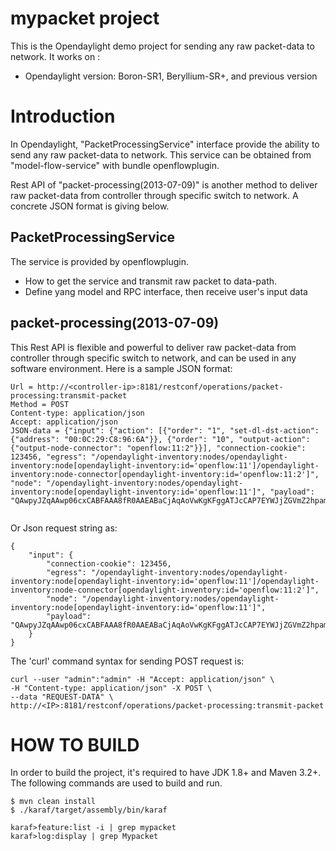 mypacket project
=================
This is the Opendaylight demo project for sending any raw packet-data to network.
It works on :
* Opendaylight version: Boron-SR1, Beryllium-SR+, and previous version


# Introduction
In Opendaylight, "PacketProcessingService" interface provide the ability to send any raw packet-data to network.
This service can be obtained from "model-flow-service" with bundle openflowplugin.

Rest API of "packet-processing(2013-07-09)" is another method to deliver raw packet-data from controller 
through specific switch to network. A concrete JSON format is giving below.

## PacketProcessingService
The service is provided by openflowplugin.
* How to get the service and transmit raw packet to data-path.
* Define yang model and RPC interface, then receive user's input data

## packet-processing(2013-07-09)
This Rest API is flexible and powerful to deliver raw packet-data from controller through 
specific switch to network, and can be used in any software environment.
Here is a sample JSON format:
```
Url = http://<controller-ip>:8181/restconf/operations/packet-processing:transmit-packet
Method = POST
Content-type: application/json
Accept: application/json
JSON-data = {"input": {"action": [{"order": "1", "set-dl-dst-action": {"address": "00:0C:29:C8:96:6A"}}, {"order": "10", "output-action": {"output-node-connector": "openflow:11:2"}}], "connection-cookie": 123456, "egress": "/opendaylight-inventory:nodes/opendaylight-inventory:node[opendaylight-inventory:id='openflow:11']/opendaylight-inventory:node-connector[opendaylight-inventory:id='openflow:11:2']", "node": "/opendaylight-inventory:nodes/opendaylight-inventory:node[opendaylight-inventory:id='openflow:11']", "payload": "QAwpyJZqAAwp06cxCABFAAA8fR0AAEABaCjAqAoVwKgKFggATJcCAP7EYWJjZGVmZ2hpamtsbW5vcHFyc3R1dndhYmNkZWZnaGk="}}


```
Or Json request string as:
```
{
    "input": {
        "connection-cookie": 123456,
        "egress": "/opendaylight-inventory:nodes/opendaylight-inventory:node[opendaylight-inventory:id='openflow:11']/opendaylight-inventory:node-connector[opendaylight-inventory:id='openflow:11:2']",
        "node": "/opendaylight-inventory:nodes/opendaylight-inventory:node[opendaylight-inventory:id='openflow:11']",
        "payload": "QAwpyJZqAAwp06cxCABFAAA8fR0AAEABaCjAqAoVwKgKFggATJcCAP7EYWJjZGVmZ2hpamtsbW5vcHFyc3R1dndhYmNkZWZnaGk="
    }
}

```

The 'curl' command syntax for sending POST request is:
```
curl --user "admin":"admin" -H "Accept: application/json" \
-H "Content-type: application/json" -X POST \
--data "REQUEST-DATA" \
http://<IP>:8181/restconf/operations/packet-processing:transmit-packet
```


# HOW TO BUILD
In order to build the project, it's required to have JDK 1.8+ and Maven 3.2+. 
The following commands are used to build and run.
```
$ mvn clean install
$ ./karaf/target/assembly/bin/karaf 

karaf>feature:list -i | grep mypacket
karaf>log:display | grep Mypacket

```
